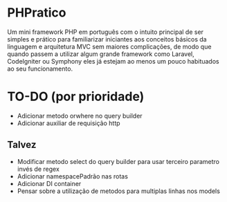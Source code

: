 # PHPratico
Um mini framework PHP em português com o intuito principal de ser simples e prático para familiarizar iniciantes aos conceitos básicos da linguagem e arquitetura MVC sem maiores complicações, de modo que quando passem a utilizar algum grande framework como Laravel, CodeIgniter ou Symphony eles já estejam ao menos um pouco habituados ao seu funcionamento.

# TO-DO (por prioridade)
   - Adicionar metodo orwhere no query builder
   - Adicionar auxiliar de requisição http

   ## Talvez
   - Modificar metodo select do query builder para usar terceiro parametro invés de regex
   - Adicionar namespacePadrão nas rotas
   - Adicionar DI container
   - Pensar sobre a utilização de metodos para multiplas linhas nos models

   